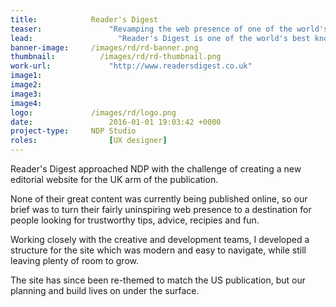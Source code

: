```yaml
---
title:            Reader's Digest
teaser:  		      "Revamping the web presence of one of the world's best loved lifestyle magazines"
lead:			        "Reader's Digest is one of the world's best known lifestyle magazines."
banner-image: 	  /images/rd/rd-banner.png
thumbnail: 		    /images/rd/rd-thumbnail.png
work-url:		      "http://www.readersdigest.co.uk"
image1:       
image2:       
image3:      
image4:    
logo:             /images/rd/logo.png
date:   		      2016-01-01 19:03:42 +0000
project-type: 	  NDP Studio
roles:			      [UX designer]
---
```


<p>Reader's Digest approached NDP with the challenge of creating a new editorial website for the UK arm of the publication.

<p>None of their great content was currently being published online, so our brief was to turn their fairly uninspiring web presence to a destination for people looking for trustworthy tips, advice, recipies and fun.

<p>Working closely with the creative and development teams, I developed a structure for the site which was modern and easy to navigate, while still leaving plenty of room to grow.

<p>The site has since been re-themed to match the US publication, but our planning and build lives on under the surface.</p>